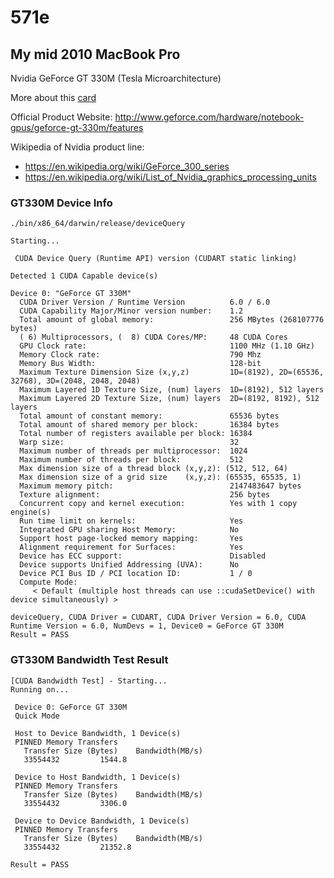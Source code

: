 # 571e

## My mid 2010 MacBook Pro 

Nvidia GeForce GT 330M (Tesla Microarchitecture)

More about this [card](http://www.notebookcheck.net/nvidia-geforce-gt-330m.22437.0.html?id=17654)

Official Product Website: http://www.geforce.com/hardware/notebook-gpus/geforce-gt-330m/features

Wikipedia of Nvidia product line: 
* https://en.wikipedia.org/wiki/GeForce_300_series
* https://en.wikipedia.org/wiki/List_of_Nvidia_graphics_processing_units

### GT330M Device Info

```
./bin/x86_64/darwin/release/deviceQuery 

Starting...

 CUDA Device Query (Runtime API) version (CUDART static linking)

Detected 1 CUDA Capable device(s)

Device 0: "GeForce GT 330M"
  CUDA Driver Version / Runtime Version          6.0 / 6.0
  CUDA Capability Major/Minor version number:    1.2
  Total amount of global memory:                 256 MBytes (268107776 bytes)
  ( 6) Multiprocessors, (  8) CUDA Cores/MP:     48 CUDA Cores
  GPU Clock rate:                                1100 MHz (1.10 GHz)
  Memory Clock rate:                             790 Mhz
  Memory Bus Width:                              128-bit
  Maximum Texture Dimension Size (x,y,z)         1D=(8192), 2D=(65536, 32768), 3D=(2048, 2048, 2048)
  Maximum Layered 1D Texture Size, (num) layers  1D=(8192), 512 layers
  Maximum Layered 2D Texture Size, (num) layers  2D=(8192, 8192), 512 layers
  Total amount of constant memory:               65536 bytes
  Total amount of shared memory per block:       16384 bytes
  Total number of registers available per block: 16384
  Warp size:                                     32
  Maximum number of threads per multiprocessor:  1024
  Maximum number of threads per block:           512
  Max dimension size of a thread block (x,y,z): (512, 512, 64)
  Max dimension size of a grid size    (x,y,z): (65535, 65535, 1)
  Maximum memory pitch:                          2147483647 bytes
  Texture alignment:                             256 bytes
  Concurrent copy and kernel execution:          Yes with 1 copy engine(s)
  Run time limit on kernels:                     Yes
  Integrated GPU sharing Host Memory:            No
  Support host page-locked memory mapping:       Yes
  Alignment requirement for Surfaces:            Yes
  Device has ECC support:                        Disabled
  Device supports Unified Addressing (UVA):      No
  Device PCI Bus ID / PCI location ID:           1 / 0
  Compute Mode:
     < Default (multiple host threads can use ::cudaSetDevice() with device simultaneously) >

deviceQuery, CUDA Driver = CUDART, CUDA Driver Version = 6.0, CUDA Runtime Version = 6.0, NumDevs = 1, Device0 = GeForce GT 330M
Result = PASS
```

### GT330M Bandwidth Test Result

```
[CUDA Bandwidth Test] - Starting...
Running on...

 Device 0: GeForce GT 330M
 Quick Mode

 Host to Device Bandwidth, 1 Device(s)
 PINNED Memory Transfers
   Transfer Size (Bytes)	Bandwidth(MB/s)
   33554432			1544.8

 Device to Host Bandwidth, 1 Device(s)
 PINNED Memory Transfers
   Transfer Size (Bytes)	Bandwidth(MB/s)
   33554432			3306.0

 Device to Device Bandwidth, 1 Device(s)
 PINNED Memory Transfers
   Transfer Size (Bytes)	Bandwidth(MB/s)
   33554432			21352.8

Result = PASS
```
